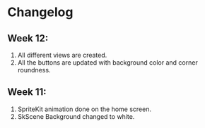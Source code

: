 # Changelog

## Week 12:
1. All different views are created.
2. All the buttons are  updated with background color and corner roundness.

## Week 11:
1. SpriteKit animation done on the home screen.
2. SkScene Background changed to white.
